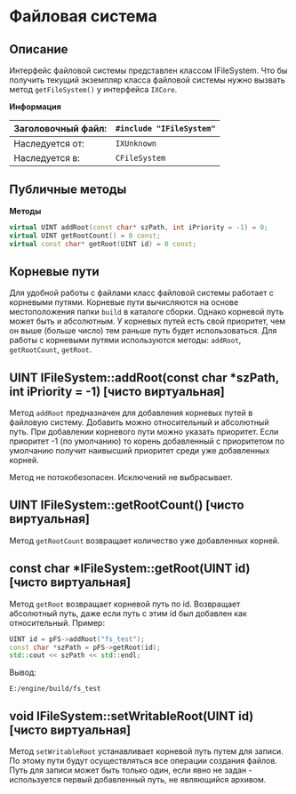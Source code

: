 ---
---

# Файловая система

## Описание

Интерфейс файловой системы представлен классом IFileSystem. Что бы получить текущий экземпляр класса 
файловой системы нужно вызвать метод `getFileSystem()` у интерфейса `IXCore`. 

**Информация**

| Заголовочный файл: | `#include "IFileSystem"`
|--------------------|-------------------------
| Наследуется от:    | `IXUnknown`
| Наследуется в:     | `CFileSystem`

## Публичные методы

**Методы**

```cpp
virtual UINT addRoot(const char* szPath, int iPriority = -1) = 0;
virtual UINT getRootCount() = 0 const;
virtual const char* getRoot(UINT id) = 0 const;
```

## Корневые пути

Для удобной работы с файлами класс файловой системы работает с корневыми путями. 
Корневые пути вычисляются на основе местоположения папки `build` в каталоге сборки. 
Однако корневой путь может быть и абсолютным. У корневых путей есть свой приоритет, 
чем он выше (больше число) тем раньше путь будет использоваться. 
Для работы с корневыми путями используются методы: `addRoot`, `getRootCount`, `getRoot`. 

## UINT IFileSystem::addRoot(const char *szPath, int iPriority = -1) [чисто виртуальная]

Метод `addRoot` предназначен для добавления корневых путей в файловую систему. 
Добавить можно относительный и абсолютный путь. При добавлении корневого пути можно указать приоритет. 
Если приоритет -1 (по умолчанию) то корень добавленный с приоритетом по умолчанию получит наивысший приоритет среди уже добавленных корней.

Метод не потокобезопасен. Исключений не выбрасывает. 

## UINT IFileSystem::getRootCount() [чисто виртуальная]

Метод `getRootCount` возвращает количество уже добавленных корней. 

## const char *IFileSystem::getRoot(UINT id) [чисто виртуальная]

Метод `getRoot` возвращает корневой путь по id. Возвращает абсолютный путь, даже если путь с этим id был добавлен как относительный.
Пример: 

```cpp
UINT id = pFS->addRoot("fs_test");
const char *szPath = pFS->getRoot(id);
std::cout << szPath << std::endl; 
```

Вывод:
```
E:/engine/build/fs_test 
```

## void IFileSystem::setWritableRoot(UINT id) [чисто виртуальная]

Метод `setWritableRoot` устанавливает корневой путь путем для записи. 
По этому пути будут осуществляться все операции создания файлов. 
Путь для записи может быть только один, если явно не задан - 
используется первый добавленный путь, не являющийся архивом.

